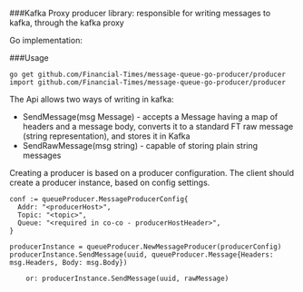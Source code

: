 ###Kafka Proxy producer library: responsible for writing messages to kafka, through the kafka proxy

Go implementation:

###Usage

`go get github.com/Financial-Times/message-queue-go-producer/producer`
`import github.com/Financial-Times/message-queue-go-producer/producer`

The Api allows two ways of writing in kafka:

* SendMessage(msg Message) - accepts a Message having a map of headers and a message body, converts it to a standard FT raw message (string representation), and stores it in Kafka
* SendRawMessage(msg string) - capable of storing plain string messages

Creating a producer is based on a producer configuration. The client should create a producer instance, based on config settings.

```
conf := queueProducer.MessageProducerConfig{
  Addr: "<producerHost>",
  Topic: "<topic>",
  Queue: "<required in co-co - producerHostHeader>",
}

producerInstance = queueProducer.NewMessageProducer(producerConfig)
producerInstance.SendMessage(uuid, queueProducer.Message{Headers: msg.Headers, Body: msg.Body})

    or: producerInstance.SendMessage(uuid, rawMessage)

```